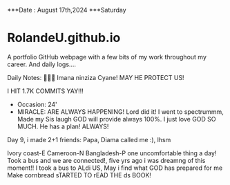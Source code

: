 ***Date : August 17th,2024 ***Saturday
# RolandeU.github.io

A portfolio GitHub webpage with a few bits of my work throughout my career. And daily logs....

Daily Notes:
💚🙏🏾 Imana ninziza Cyane! MAY HE PROTECT US!

I HIT 1.7K COMMITS YAY!!!

- Occasion: 24'
- MIRACLE: ARE ALWAYS HAPPENING!
Lord did it! I went to spectrummm, Made my Sis laugh
GOD will provide always 100%. I just love GOD SO MUCH. He has a plan!
ALWAYS!

Day 9, i made 2+1 friends:
Papa, Diama called me :), lhsm

Ivory coast-E
Cameroon-N
Bangladesh-P
one uncomfortable thing a day!
Took a bus and we are connected!, five yrs ago i was dreamng of this moment!!
I took a bus to ALdi US, May i find what GOD has prepared for me
Make cornbread
sTARTED TO rEAD THE ds BOOK!







